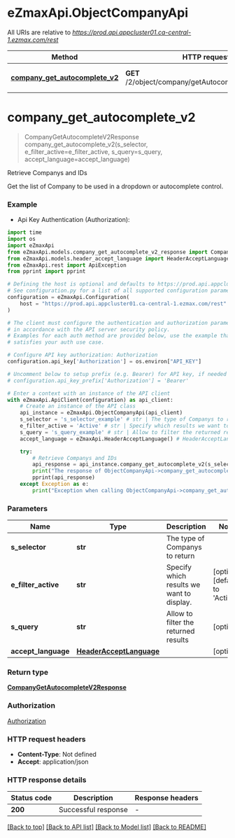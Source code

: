 # eZmaxApi.ObjectCompanyApi

All URIs are relative to *https://prod.api.appcluster01.ca-central-1.ezmax.com/rest*

Method | HTTP request | Description
------------- | ------------- | -------------
[**company_get_autocomplete_v2**](ObjectCompanyApi.md#company_get_autocomplete_v2) | **GET** /2/object/company/getAutocomplete/{sSelector} | Retrieve Companys and IDs


# **company_get_autocomplete_v2**
> CompanyGetAutocompleteV2Response company_get_autocomplete_v2(s_selector, e_filter_active=e_filter_active, s_query=s_query, accept_language=accept_language)

Retrieve Companys and IDs

Get the list of Company to be used in a dropdown or autocomplete control.

### Example

* Api Key Authentication (Authorization):
```python
import time
import os
import eZmaxApi
from eZmaxApi.models.company_get_autocomplete_v2_response import CompanyGetAutocompleteV2Response
from eZmaxApi.models.header_accept_language import HeaderAcceptLanguage
from eZmaxApi.rest import ApiException
from pprint import pprint

# Defining the host is optional and defaults to https://prod.api.appcluster01.ca-central-1.ezmax.com/rest
# See configuration.py for a list of all supported configuration parameters.
configuration = eZmaxApi.Configuration(
    host = "https://prod.api.appcluster01.ca-central-1.ezmax.com/rest"
)

# The client must configure the authentication and authorization parameters
# in accordance with the API server security policy.
# Examples for each auth method are provided below, use the example that
# satisfies your auth use case.

# Configure API key authorization: Authorization
configuration.api_key['Authorization'] = os.environ["API_KEY"]

# Uncomment below to setup prefix (e.g. Bearer) for API key, if needed
# configuration.api_key_prefix['Authorization'] = 'Bearer'

# Enter a context with an instance of the API client
with eZmaxApi.ApiClient(configuration) as api_client:
    # Create an instance of the API class
    api_instance = eZmaxApi.ObjectCompanyApi(api_client)
    s_selector = 's_selector_example' # str | The type of Companys to return
    e_filter_active = 'Active' # str | Specify which results we want to display. (optional) (default to 'Active')
    s_query = 's_query_example' # str | Allow to filter the returned results (optional)
    accept_language = eZmaxApi.HeaderAcceptLanguage() # HeaderAcceptLanguage |  (optional)

    try:
        # Retrieve Companys and IDs
        api_response = api_instance.company_get_autocomplete_v2(s_selector, e_filter_active=e_filter_active, s_query=s_query, accept_language=accept_language)
        print("The response of ObjectCompanyApi->company_get_autocomplete_v2:\n")
        pprint(api_response)
    except Exception as e:
        print("Exception when calling ObjectCompanyApi->company_get_autocomplete_v2: %s\n" % e)
```



### Parameters

Name | Type | Description  | Notes
------------- | ------------- | ------------- | -------------
 **s_selector** | **str**| The type of Companys to return | 
 **e_filter_active** | **str**| Specify which results we want to display. | [optional] [default to &#39;Active&#39;]
 **s_query** | **str**| Allow to filter the returned results | [optional] 
 **accept_language** | [**HeaderAcceptLanguage**](.md)|  | [optional] 

### Return type

[**CompanyGetAutocompleteV2Response**](CompanyGetAutocompleteV2Response.md)

### Authorization

[Authorization](../README.md#Authorization)

### HTTP request headers

 - **Content-Type**: Not defined
 - **Accept**: application/json

### HTTP response details
| Status code | Description | Response headers |
|-------------|-------------|------------------|
**200** | Successful response |  -  |

[[Back to top]](#) [[Back to API list]](../README.md#documentation-for-api-endpoints) [[Back to Model list]](../README.md#documentation-for-models) [[Back to README]](../README.md)


